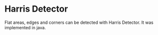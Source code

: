 # Harris Detector

Flat areas, edges and corners can be detected with Harris Detector. It was implemented in java.
